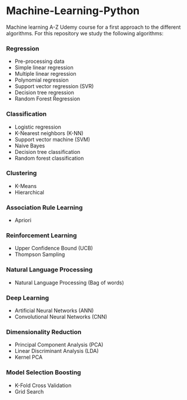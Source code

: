 # Machine-Learning-Python
Machine learning A-Z Udemy course for a first approach to the different algorithms. 
For this repository we study the following  algorithms:

### Regression
- Pre-processing data
- Simple linear regression
- Multiple linear regression
- Polynomial regression
- Support vector regression (SVR)
- Decision tree regression
- Random Forest Regression

### Classification
- Logistic regression
- K-Nearest neighbors (K-NN)
- Support vector machine (SVM)
- Naive Bayes
- Decision tree classification
- Random forest classification

### Clustering
- K-Means
- Hierarchical

### Association Rule Learning
- Apriori

### Reinforcement Learning
- Upper Confidence Bound (UCB)
- Thompson Sampling

### Natural Language Processing
- Natural Language Processing (Bag of words)

### Deep Learning
- Artificial Neural Networks (ANN)
- Convolutional Neural Networks (CNN)

### Dimensionality Reduction
- Principal Component Analysis (PCA)
- Linear Discriminant Analysis (LDA)
- Kernel PCA

### Model Selection Boosting
- K-Fold Cross Validation
- Grid Search




